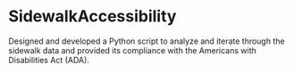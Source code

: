 # SidewalkAccessibility
Designed and developed a Python script to analyze and iterate through the sidewalk data and provided its compliance with the Americans with Disabilities Act (ADA).
